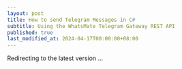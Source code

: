 ```yaml
---
layout: post
title: How to send Telegram Messages in C#
subtitle: Using the WhatsMate Telegram Gateway REST API
published: true
last_modified_at: 2024-04-17T00:00:00+08:00
---
```



<script>
    function pageRedirect() {
        window.location.replace("/2022-06-16-send-telegram-message-csharp/");
    }      
    setTimeout("pageRedirect()", 1000);
</script>

Redirecting to the latest version ...
